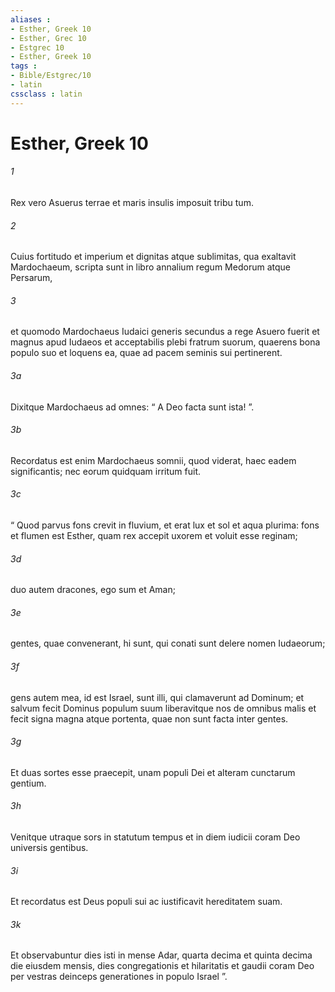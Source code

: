 ```yaml
---
aliases : 
- Esther, Greek 10
- Esther, Grec 10
- Estgrec 10
- Esther, Greek 10
tags : 
- Bible/Estgrec/10
- latin
cssclass : latin
---
```


# Esther, Greek 10

###### 1
Rex vero Asuerus terrae et maris insulis imposuit tribu tum. 
###### 2
Cuius fortitudo et imperium et dignitas atque sublimitas, qua exaltavit Mardochaeum, scripta sunt in libro annalium regum Medorum atque Persarum, 
###### 3
et quomodo Mardochaeus Iudaici generis secundus a rege Asuero fuerit et magnus apud Iudaeos et acceptabilis plebi fratrum suorum, quaerens bona populo suo et loquens ea, quae ad pacem seminis sui pertinerent.
###### 3a
Dixitque Mardochaeus ad omnes: “ A Deo facta sunt ista! ”. 
###### 3b
Recordatus est enim Mardochaeus somnii, quod viderat, haec eadem significantis; nec eorum quidquam irritum fuit. 
###### 3c
“ Quod parvus fons crevit in fluvium, et erat lux et sol et aqua plurima: fons et flumen est Esther, quam rex accepit uxorem et voluit esse reginam; 
###### 3d
duo autem dracones, ego sum et Aman; 
###### 3e
gentes, quae convenerant, hi sunt, qui conati sunt delere nomen Iudaeorum; 
###### 3f
gens autem mea, id est Israel, sunt illi, qui clamaverunt ad Dominum; et salvum fecit Dominus populum suum liberavitque nos de omnibus malis et fecit signa magna atque portenta, quae non sunt facta inter gentes. 
###### 3g
Et duas sortes esse praecepit, unam populi Dei et alteram cunctarum gentium. 
###### 3h
Venitque utraque sors in statutum tempus et in diem iudicii coram Deo universis gentibus. 
###### 3i
Et recordatus est Deus populi sui ac iustificavit hereditatem suam. 
###### 3k
Et observabuntur dies isti in mense Adar, quarta decima et quinta decima die eiusdem mensis, dies congregationis et hilaritatis et gaudii coram Deo per vestras deinceps generationes in populo Israel ”.
